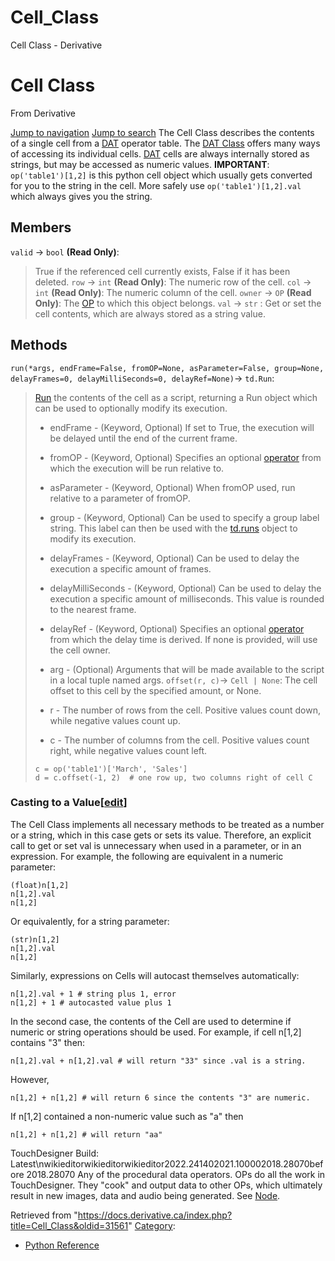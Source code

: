 

# Cell_Class

Cell Class - Derivative




# Cell Class
From Derivative

[Jump to navigation](#mw-head)
[Jump to search](#searchInput)
The Cell Class describes the contents of a single cell from a [DAT](DAT.html "DAT") operator table.
The [DAT Class](DAT_Class.html "DAT Class") offers many ways of accessing its individual cells.
[DAT](DAT.html "DAT") cells are always internally stored as strings, but may be accessed as numeric values.
**IMPORTANT**: `op('table1')[1,2]` is this python cell object which usually gets converted for you to the string in the cell. More safely use `op('table1')[1,2].val` which always gives you the string.
  

## Members
`valid` → `bool` **(Read Only)**:
> True if the referenced cell currently exists, False if it has been deleted.
`row` → `int` **(Read Only)**:
> The numeric row of the cell.
`col` → `int` **(Read Only)**:
> The numeric column of the cell.
`owner` → `OP` **(Read Only)**:
> The [OP](OP_Class.html "OP Class") to which this object belongs.
`val` → `str` :
> Get or set the cell contents, which are always stored as a string value.
## Methods
`run(*args, endFrame=False, fromOP=None, asParameter=False, group=None, delayFrames=0, delayMilliSeconds=0, delayRef=None)`→ `td.Run`:
> [Run](Run_Class.html "Run Class") the contents of the cell as a script, returning a Run object which can be used to optionally modify its execution.
> 
> * endFrame - (Keyword, Optional) If set to True, the execution will be delayed until the end of the current frame.
> * fromOP - (Keyword, Optional) Specifies an optional [operator](OP_Class.html "OP Class") from which the execution will be run relative to.
> * asParameter - (Keyword, Optional) When fromOP used, run relative to a parameter of fromOP.
> * group - (Keyword, Optional) Can be used to specify a group label string. This label can then be used with the [td.runs](Runs_Class.html "Runs Class") object to modify its execution.
> * delayFrames - (Keyword, Optional) Can be used to delay the execution a specific amount of frames.
> * delayMilliSeconds - (Keyword, Optional) Can be used to delay the execution a specific amount of milliseconds. This value is rounded to the nearest frame.
> * delayRef - (Keyword, Optional) Specifies an optional [operator](OP_Class.html "OP Class") from which the delay time is derived. If none is provided, will use the cell owner.
> * arg - (Optional) Arguments that will be made available to the script in a local tuple named args.
`offset(r, c)`→ `Cell | None`:
> The cell offset to this cell by the specified amount, or None.
> 
> * r - The number of rows from the cell. Positive values count down, while negative values count up.
> * c - The number of columns from the cell. Positive values count right, while negative values count left.
> 
> ```
> c = op('table1')['March', 'Sales']
> d = c.offset(-1, 2)  # one row up, two columns right of cell C
> 
> ```
### Casting to a Value[[edit](https://docs.derivative.ca/index.php?title=Template:SubSection&action=edit&section=T-1 "Edit section: Casting to a Value")]
The Cell Class implements all necessary methods to be treated as a number or a string, which in this case gets or sets its value. Therefore, an explicit call to get or set val is unnecessary when used in a parameter, or in an expression.
For example, the following are equivalent in a numeric parameter:
```
(float)n[1,2]
n[1,2].val
n[1,2]
```
Or equivalently, for a string parameter:
```
(str)n[1,2]
n[1,2].val
n[1,2]
```
Similarly, expressions on Cells will autocast themselves automatically:
```
n[1,2].val + 1 # string plus 1, error
n[1,2] + 1 # autocasted value plus 1
```
In the second case, the contents of the Cell are used to determine if numeric or string operations should be used.
For example, if cell n[1,2] contains "3" then:
```
n[1,2].val + n[1,2].val # will return "33" since .val is a string.
```
However,
```
n[1,2] + n[1,2] # will return 6 since the contents "3" are numeric.
```
If n[1,2] contained a non-numeric value such as "a" then
```
n[1,2] + n[1,2] # will return "aa"
```
TouchDesigner Build: Latest\nwikieditorwikieditorwikieditor2022.241402021.100002018.28070before 2018.28070
Any of the procedural data operators. OPs do all the work in TouchDesigner. They "cook" and output data to other OPs, which ultimately result in new images, data and audio being generated. See [Node](Node.html "Node").

Retrieved from "<https://docs.derivative.ca/index.php?title=Cell_Class&oldid=31561>"
[Category](Special_Categories.html "Special:Categories"):
* [Python Reference](Category_Python_Reference.html "Category:Python Reference")